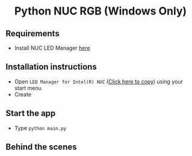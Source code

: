 # <p align="center">Python NUC RGB (Windows Only)</p>
## Requirements
 - Install NUC LED Manager [here](https://downloadcenter.intel.com/downloads/eula/27641/LED-Manager-for-Intel-NUC?httpDown=https://downloadmirror.intel.com/27641/eng/LEDManagerInstaller.msi)
## Installation instructions
- Open `LED Manager for Intel(R) NUC` ([Click here to copy](https://piciakk.github.io/copy.html?q=LED%20Manager%20for%20Intel(R)%20NUC)) using your start menu
- Create
## Start the app
- Type `python main.py`
## Behind the scenes
